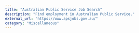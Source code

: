 ```yaml
---
title: "Australian Public Service Job Search"
description: "Find employment in Australian Public Service."
external_url: "https://www.apsjobs.gov.au/"
category: "Miscellaneous"
---
```

